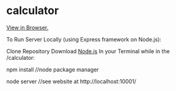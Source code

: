 # calculator

[View in Browser.](https://htmlpreview.github.io/?https://github.com/Shulmatt/calculator/blob/master/Index.html)

To Run Server Locally (using Express framework on Node.js):

Clone Repository
Download [Node.js](https://nodejs.org/en/download/)
In your Terminal while in the /calculator:

npm install //node package manager

node server //see website at http://localhost:10001/
